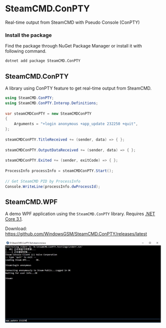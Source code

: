 # SteamCMD.ConPTY
Real-time output from SteamCMD with Pseudo Console (ConPTY)

### Install the package
Find the package through NuGet Package Manager or install it with following command.
```sh
dotnet add package SteamCMD.ConPTY
```

## SteamCMD.ConPTY
A library using ConPTY feature to get real-time output from SteamCMD.

```cs
using SteamCMD.ConPTY;
using SteamCMD.ConPTY.Interop.Definitions;

var steamCMDConPTY = new SteamCMDConPTY
{
    Arguments = "+login anonymous +app_update 232250 +quit",
};

steamCMDConPTY.TitleReceived += (sender, data) => { };

steamCMDConPTY.OutputDataReceived += (sender, data) => { };

steamCMDConPTY.Exited += (sender, exitCode) => { };

ProcessInfo processInfo = steamCMDConPTY.Start();

// Get SteamCMD PID by ProcessInfo
Console.WriteLine(processInfo.dwProcessId);
```

## SteamCMD.WPF
A demo WPF application using the `SteamCMD.ConPTY` library. Requires [.NET Core 3.1](https://dotnet.microsoft.com/download/dotnet/3.1).

Download: https://github.com/WindowsGSM/SteamCMD.ConPTY/releases/latest

![SteamCMD ConPTY Demo](SteamCMD.WPF.gif)
